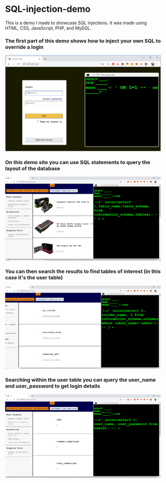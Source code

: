 # SQL-injection-demo 

This is a demo I made to showcase SQL injections. It was made using HTML, CSS, JavaScript, PHP, and MySQL.




### The first part of this demo shows how to inject your own SQL to override a login
![alt text](https://raw.githubusercontent.com/smartst3r/SQL-injection-demo/master/readme-images/SQLdemo.PNG)

### On this demo site you can use SQL statements to query the layout of the database 
![alt text](https://raw.githubusercontent.com/smartst3r/SQL-injection-demo/master/readme-images/SQLdemo1.PNG)

### You can then search the results to find tables of interest (in this case it's the user table) 
![alt text](https://raw.githubusercontent.com/smartst3r/SQL-injection-demo/master/readme-images/SQLdemo2.PNG)

### Searching within the user table you can query the user_name and user_password to get login details
![alt text](https://raw.githubusercontent.com/smartst3r/SQL-injection-demo/master/readme-images/SQLdemo3.PNG)
